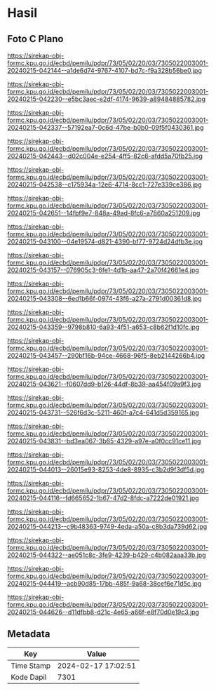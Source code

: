 # Hasil

## Foto C Plano

https://sirekap-obj-formc.kpu.go.id/ecbd/pemilu/pdpr/73/05/02/20/03/7305022003001-20240215-042144--a1de6d74-9767-4107-bd7c-f9a328b56be0.jpg

https://sirekap-obj-formc.kpu.go.id/ecbd/pemilu/pdpr/73/05/02/20/03/7305022003001-20240215-042230--e5bc3aec-e2df-4174-9639-a89484885782.jpg

https://sirekap-obj-formc.kpu.go.id/ecbd/pemilu/pdpr/73/05/02/20/03/7305022003001-20240215-042337--57192ea7-0c6d-47be-b0b0-09f5f0430361.jpg

https://sirekap-obj-formc.kpu.go.id/ecbd/pemilu/pdpr/73/05/02/20/03/7305022003001-20240215-042443--d02c004e-e254-4ff5-82c6-afdd5a70fb25.jpg

https://sirekap-obj-formc.kpu.go.id/ecbd/pemilu/pdpr/73/05/02/20/03/7305022003001-20240215-042538--c175934a-12e6-4714-8cc1-727e339ce386.jpg

https://sirekap-obj-formc.kpu.go.id/ecbd/pemilu/pdpr/73/05/02/20/03/7305022003001-20240215-042651--14fbf9e7-848a-49ad-8fc6-a7860a251209.jpg

https://sirekap-obj-formc.kpu.go.id/ecbd/pemilu/pdpr/73/05/02/20/03/7305022003001-20240215-043100--04e19574-d821-4390-bf77-9724d24dfb3e.jpg

https://sirekap-obj-formc.kpu.go.id/ecbd/pemilu/pdpr/73/05/02/20/03/7305022003001-20240215-043157--076905c3-6fe1-4d1b-aa47-2a70f42661e4.jpg

https://sirekap-obj-formc.kpu.go.id/ecbd/pemilu/pdpr/73/05/02/20/03/7305022003001-20240215-043308--6ed1b66f-0974-43f6-a27a-2791d00361d8.jpg

https://sirekap-obj-formc.kpu.go.id/ecbd/pemilu/pdpr/73/05/02/20/03/7305022003001-20240215-043359--9798b810-6a93-4f51-a653-c8b62f1d10fc.jpg

https://sirekap-obj-formc.kpu.go.id/ecbd/pemilu/pdpr/73/05/02/20/03/7305022003001-20240215-043457--290bf16b-94ce-4668-96f5-8eb2144266b4.jpg

https://sirekap-obj-formc.kpu.go.id/ecbd/pemilu/pdpr/73/05/02/20/03/7305022003001-20240215-043621--f0607dd9-b126-44df-8b39-aa454f09a9f3.jpg

https://sirekap-obj-formc.kpu.go.id/ecbd/pemilu/pdpr/73/05/02/20/03/7305022003001-20240215-043731--526f6d3c-5211-460f-a7c4-641d5d359165.jpg

https://sirekap-obj-formc.kpu.go.id/ecbd/pemilu/pdpr/73/05/02/20/03/7305022003001-20240215-043831--bd3ea067-3b65-4329-a97e-a0f0cc91ce11.jpg

https://sirekap-obj-formc.kpu.go.id/ecbd/pemilu/pdpr/73/05/02/20/03/7305022003001-20240215-044013--26015e93-8253-4de8-8935-c3b2d9f3df5d.jpg

https://sirekap-obj-formc.kpu.go.id/ecbd/pemilu/pdpr/73/05/02/20/03/7305022003001-20240215-044116--fd665652-1b67-47d2-8fdc-a7222de01921.jpg

https://sirekap-obj-formc.kpu.go.id/ecbd/pemilu/pdpr/73/05/02/20/03/7305022003001-20240215-044213--c9b48363-9749-4eda-a50a-c8b3da739d62.jpg

https://sirekap-obj-formc.kpu.go.id/ecbd/pemilu/pdpr/73/05/02/20/03/7305022003001-20240215-044322--ae051c8c-3fe9-4239-b429-c4b082aaa33b.jpg

https://sirekap-obj-formc.kpu.go.id/ecbd/pemilu/pdpr/73/05/02/20/03/7305022003001-20240215-044419--acb90d85-17bb-485f-9a68-38cef6e71d5c.jpg

https://sirekap-obj-formc.kpu.go.id/ecbd/pemilu/pdpr/73/05/02/20/03/7305022003001-20240215-044626--d11dfbb8-d21c-4e65-a66f-e8f70d0e19c3.jpg


## Metadata

| Key        | Value               |
| ---------- | ------------------- |
| Time Stamp | 2024-02-17 17:02:51 |
| Kode Dapil | 7301                |



